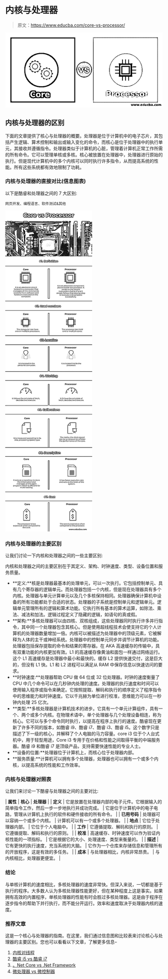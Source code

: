 # 内核与处理器

> 原文：<https://www.educba.com/core-vs-processor/>

![Core vs Processor](img/cd0d9259c456c1062c919d66d4744c85.png)



## 内核与处理器的区别

下面的文章提供了核心与处理器的概要。处理器是位于计算机中的电子芯片，其包括产生逻辑、算术控制和输出或输入变化的命令，而核心是位于处理器中的执行单元，其接收并遵循指令。处理器类似于计算机的心脏，管理着计算机正常工作所需的所有命令。它可以管理单核或多核。核心被放置在处理器中，处理器进行原始的执行。但是现代计算机中的多个内核可以同时执行许多指令，从而提高系统的性能。所有这些系统都有效地限制了功耗。

### 内核与处理器的直接对比(信息图表)

以下是酷睿和处理器之间的 7 大区别:

<small>网页开发、编程语言、软件测试&其他</small>

![Core vs Processor info](img/2a127da7d083656025dd7cb19e160d10.png)



### 内核与处理器的主要区别

让我们讨论一下内核和处理器之间的一些主要区别:

内核和处理器之间的主要区别在于其定义、架构、时钟速度、类型、设备位置和服务质量。

*   **定义:**核是处理器最基本的处理单元，可以一次执行。它包括控制单元、具有几个寄存器的逻辑单元。而处理器包括一个内核，但是现在处理器具有多个内核。处理器与单元计算单元以及几个多核保持相同。处理器确保计算机中设备的所有功能都处于合适的状态。处理器的子系统是控制单元和逻辑单元。逻辑单元管理所有的逻辑和算术功能。它执行所有基本的算术运算，如除法、乘法、减法和加法。逻辑过程定义了隐藏的逻辑，如语句的真或假。
*   **架构:**多核处理器可以由四核、双核组成，这些处理器同时执行许多并行指令，其中同一个处理器包含其核心。但是使用超线程技术会使支持它的个人计算机的处理器数量增加一倍。内核可以被描述为处理器中的顶级元素，它被解释为人体的主干或神经系统。处理器中的控制单元同步并调节计算机的功能。处理器包括保存提取的命令和结果的寄存器。在 AKA 高速缓存的传输中，具有双重功能的内核更加有效。L1 的高速缓存像黄油和面包一样通过网络运行。这个 L1 高速缓存是处理器中最小和最快的。缓存 L2 提供快速交付，这是巨大的，但没有 L1 快。L1 和 L2 进程可以满足从 RAM 中保存信息以快速访问的要求。
*   **时钟速度:**处理器帮助 CPU 做 64 位或 32 位处理器。时钟的速度衡量了 CPU 中几个命令可以在几秒钟内处理的速度。处理器的执行速度和时间可以使用输入程序或指令来确定。它按照提取、解码和执行的顺序定义了程序指令中的思维能力和时钟速度。它以千兆赫为单位进行校准，思维能力可以在一秒钟内处理 25 亿次。
*   **类型:**多核处理器是计算机技术的进步。它具有一个单元计算组件，具有一个、两个或多个内核。在物理术语中，单个处理器与几个处理设备相连，称为核心。它可以与多个命令同时执行，以提高在程序上执行的速度。酷睿现在更新了许多不同的版本，如酷睿 i9、酷睿 i7、酷睿 i3、酷睿 i5。这个数字只是描述了下一级的核心，并解释了个人电脑的马力容量。core i3 位于个人台式机中，用于轻型用途，Core i3 专用于在价格和性能之间取得平衡的中端服务器。酷睿 i9 和酷睿 i7 是顶级产品，支持需要快速性能的专业人士。
*   **设备的位置:**处理器位于计算机上，而核心位于处理器内部。
*   **服务质量:**计算机可以拥有多个处理器，处理器也可以拥有一个或多个内核，以提高系统的性能和工作效率。

### 内核与处理器对照表

让我们来讨论一下酷睿与处理器之间的主要对比:

| **属性** | **核心** | **处理器** |
| **定义** | 它是放置在处理器内部的电子元件。它根据输入的简单指令工作，然后一步一步地执行并成功完成。 | 它是位于计算机中的电子电路，管理从计算机上执行的软件和硬件接收的所有命令。 |
| **已用号码** | 处理器可以容纳一个或多个内核。 | 计算机可以有一个或多个处理器。 |
| **地点** | 它位于处理器内部。 | 它位于个人电脑中。 |
| **工作** | 它遵循提取、解码和执行的原则。 | 它遵循提取、解码和执行的原则。 |
| **校准** | 高速缓存、时钟速度可以作为验证内核性能的一项指标。 | 它是根据它的大小、处理速度、类型来衡量的。 |
| **描述** | 它有更快的执行速度，充当系统的大脑。 | 它作为一个仓库来存储信息和管理所有的开放程序，这是有效的多任务。 |
| **成本** | 与处理器相比，内核非常昂贵。 | 与内核相比，处理器更便宜。 |

### 结论

与单核计算机的速度相比，多核处理器的速度非常快。但深入来说，一切都是基于执行的程序。大多数人认为多核处理器性能更好，但在某种程度上这是事实。如果拥有高效的内置程序，单核处理器的性能有时会胜过多核处理器。这是由于程序在逐步指令的帮助下并行执行，而不能分开运行。效率和速度取决于处理器内核的速度。

### 推荐文章

这是一个核心与处理器的指南。在这里，我们通过信息图和比较表来讨论核心与处理器的主要区别。您也可以看看以下文章，了解更多信息–

1.  [内核对线程](https://www.educba.com/cores-vs-threads/)
2.  [酷睿 i5 vs 酷睿 i7](https://www.educba.com/core-i5-vs-core-i7/)
3.  [。Net Core vs .Net Framework](https://www.educba.com/dot-net-core-vs-dot-net-framework/)
4.  [微处理器 vs 微控制器](https://www.educba.com/microprocessor-vs-microcontroller/)





